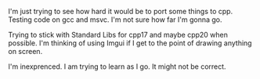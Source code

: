 I'm just trying to see how hard it would be to port some things to cpp. Testing code on gcc and msvc. I'm not sure how far I'm gonna go. 

Trying to stick with Standard Libs for cpp17 and maybe cpp20 when possible. I'm thinking of using Imgui if I get to the point of drawing anything on screen.


I'm inexprenced. I am trying to learn as I go. It might not be correct.
